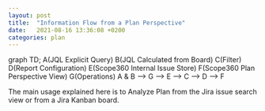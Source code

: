 ```yaml
---
layout: post
title:  "Information Flow from a Plan Perspective"
date:   2021-08-16 13:36:08 +0200
categories: plan
---
```


<div class="mermaid">
graph TD;
A(JQL Explicit Query)
B(JQL Calculated from Board)
C(Filter)
D(Report Configuration)
E(Scope360 Internal Issue Store)
F(Scope360 Plan Perspective View)
G(Operations)
A & B --> G --> E --> C --> D --> F
</div>

The main usage explained here is to Analyze Plan from the Jira issue search view or from a Jira Kanban board.
